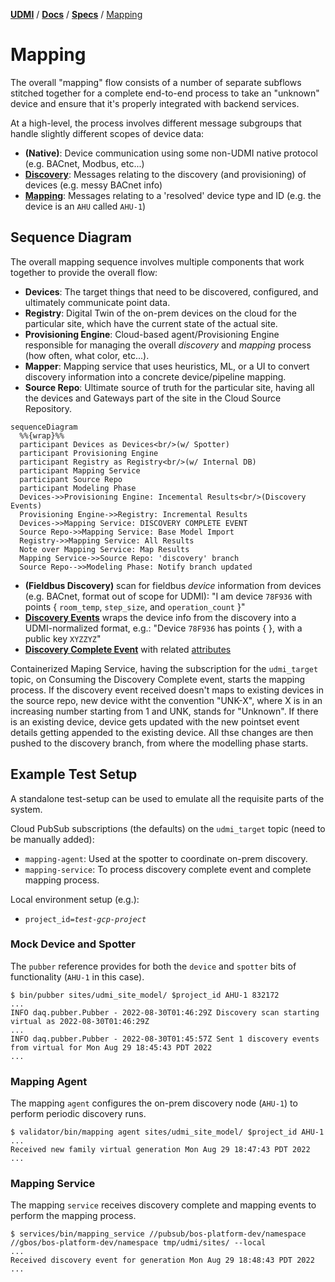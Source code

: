 [**UDMI**](../../) / [**Docs**](../) / [**Specs**](./) / [Mapping](#)

# Mapping

The overall "mapping" flow consists of a number of separate subflows stitched together for a complete
end-to-end process to take an "unknown" device and ensure that it's properly integrated with backend services.

At a high-level, the process involves different message subgroups that handle slightly different
scopes of device data:
* **(Native)**: Device communication using some non-UDMI native protocol (e.g. BACnet, Modbus, etc...)
* **[Discovery](discovery.md)**: Messages relating to the discovery (and provisioning) of devices (e.g. messy BACnet info)
* **[Mapping](mapping.md)**: Messages relating to a 'resolved' device type and ID (e.g. the device is an `AHU` called `AHU-1`)

## Sequence Diagram

The overall mapping sequence involves multiple components that work together to provide the overall flow:
* **Devices**: The target things that need to be discovered, configured, and ultimately communicate point data.
* **Registry**: Digital Twin of the on-prem devices on the cloud for the particular site, which have the current state of the actual site.
* **Provisioning Engine**: Cloud-based agent/Provisioning Engine responsible for managing the overall _discovery_ and _mapping_ process (how often, what color, etc...).
* **Mapper**: Mapping service that uses heuristics, ML, or a UI to convert discovery information into a concrete device/pipeline mapping.
* **Source Repo**: Ultimate source of truth for the particular site, having all the devices and Gateways part of the site in the Cloud Source Repository.

```mermaid
sequenceDiagram
  %%{wrap}%%
  participant Devices as Devices<br/>(w/ Spotter)
  participant Provisioning Engine
  participant Registry as Registry<br/>(w/ Internal DB)
  participant Mapping Service
  participant Source Repo 
  participant Modeling Phase
  Devices->>Provisioning Engine: Incemental Results<br/>(Discovery Events)
  Provisioning Engine->>Registry: Incremental Results
  Devices->>Mapping Service: DISCOVERY COMPLETE EVENT
  Source Repo->>Mapping Service: Base Model Import
  Registry->>Mapping Service: All Results
  Note over Mapping Service: Map Results
  Mapping Service->>Source Repo: 'discovery' branch
  Source Repo-->>Modeling Phase: Notify branch updated
```


* **(Fieldbus Discovery)** scan for fieldbus _device_ information from devices (e.g. BACnet, format out of scope for UDMI):
  "I am device `78F936` with points { `room_temp`, `step_size`, and `operation_count` }"
* **[Discovery Events](../../tests/schemas/events_discovery/enumeration.json)** wraps the device info from the discovery
  into a UDMI-normalized format, e.g.:
  "Device `78F936` has points { }, with a public key `XYZZYZ`"
* **[Discovery Complete Event](../../validator/sequences/scan_single_future/events_discovery.json)** with related [attributes](../../validator/sequences/scan_single_now/events_discovery.attr) 


Containerized Maping Service, having the subscription for the `udmi_target` topic, on Consuming the Discovery Complete event, starts the mapping process.
If the discovery event received doesn't maps to existing devices in the source repo, new device witht the convention "UNK-X", where X is in an increasing number starting from 1 and UNK, stands for "Unknown".
If there is an existing device, device gets updated with the new pointset event details getting appended to the existing device.
All thse changes are then pushed to the discovery branch, from where the modelling phase starts.
## Example Test Setup

A standalone test-setup can be used to emulate all the requisite parts of the system.

Cloud PubSub subscriptions (the defaults) on the `udmi_target` topic (need to be manually added):
* `mapping-agent`: Used at the spotter to coordinate on-prem discovery.
* `mapping-service`: To process discovery complete event and complete mapping process.

Local environment setup (e.g.):
* <code>project_id=<i>test-gcp-project</i></code>

### Mock Device and Spotter

The `pubber` reference provides for both the `device` and `spotter` bits of functionality (`AHU-1` in this case).

```
$ bin/pubber sites/udmi_site_model/ $project_id AHU-1 832172
...
INFO daq.pubber.Pubber - 2022-08-30T01:46:29Z Discovery scan starting virtual as 2022-08-30T01:46:29Z
...
INFO daq.pubber.Pubber - 2022-08-30T01:45:57Z Sent 1 discovery events from virtual for Mon Aug 29 18:45:43 PDT 2022
...
```

### Mapping Agent

The mapping `agent` configures the on-prem discovery node (`AHU-1`) to perform periodic discovery runs.

```
$ validator/bin/mapping agent sites/udmi_site_model/ $project_id AHU-1
...
Received new family virtual generation Mon Aug 29 18:47:43 PDT 2022
...
```

### Mapping Service

The mapping `service` receives discovery complete and mapping events to perform the mapping process.

```
$ services/bin/mapping_service //pubsub/bos-platform-dev/namespace //gbos/bos-platform-dev/namespace tmp/udmi/sites/ --local
...
Received discovery event for generation Mon Aug 29 18:48:43 PDT 2022
...
```
